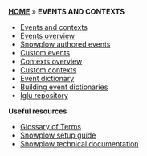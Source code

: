 [**HOME**](Home) » **EVENTS AND CONTEXTS**

- [Events and contexts](Events-and-Contexts)
 - [Events overview](Events-overview)
 - [Snowplow authored events](Snowplow-authored-events)
 - [Custom events](Custom-events)
 - [Contexts overview](Contexts-overview)
 - [Custom contexts](Custom-contexts)
- [Event dictionary](Event-dictionary)
 - [Building event dictionaries](Building-event-dictionaries)
- [Iglu repository](Iglu-repository)

**Useful resources**

- [Glossary of Terms](Glossary)
- [Snowplow setup guide](Setting-up-Snowplow)
- [Snowplow technical documentation](Snowplow-technical-documentation)